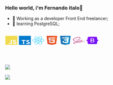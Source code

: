 ### Hello world, i'm  Fernando italo👋



- 🔭 Working as a  developer Front End freelancer;
- 🌱 learning  PostgreSQL;




<div style="display: inline_block"><br>
  <img align="center" alt="fernando-Js" height="30" width="40" src="https://raw.githubusercontent.com/devicons/devicon/master/icons/javascript/javascript-plain.svg">
  <img align="center" alt="fernando-Ts" height="30" width="40" src="https://raw.githubusercontent.com/devicons/devicon/master/icons/typescript/typescript-plain.svg">
  <img align="center" alt="fernando-React" height="30" width="40" src="https://raw.githubusercontent.com/devicons/devicon/master/icons/react/react-original.svg">
  <img align="center" alt="fernando-HTML" height="30" width="40" src="https://raw.githubusercontent.com/devicons/devicon/master/icons/html5/html5-original.svg">
  <img align="center" alt="fernando-CSS" height="30" width="40" src="https://raw.githubusercontent.com/devicons/devicon/master/icons/css3/css3-original.svg">
  <img align="center" alt="fernando-Python" height="30" width="40" src="https://raw.githubusercontent.com/devicons/devicon/master/icons/sass/sass-original.svg">
  <img align="center" alt="fernando-Python" height="30" width="40" src="https://raw.githubusercontent.com/devicons/devicon/master/icons/bootstrap/bootstrap-original.svg">
  
</div>

##

<div> 
  <br>
  <br>
  <a href="https://instagram.com/nando_2oo2/" target="_blank"><img src="https://img.shields.io/badge/-Instagram-%23E4405F?style=for-the-badge&logo=instagram&logoColor=white" target="_blank"></a>
 
  <a href="https://www.linkedin.com/in/fernando-italo/" target="_blank"><img src="https://img.shields.io/badge/-LinkedIn-%230077B5?style=for-the-badge&logo=linkedin&logoColor=white" target="_blank"></a> 
  
</div>
